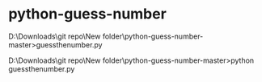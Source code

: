 # python-guess-number

D:\Downloads\git repo\New folder\python-guess-number-master>guessthenumber.py

D:\Downloads\git repo\New folder\python-guess-number-master>python guessthenumber.py
